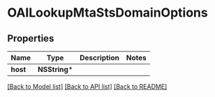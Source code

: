 # OAILookupMtaStsDomainOptions

## Properties
Name | Type | Description | Notes
------------ | ------------- | ------------- | -------------
**host** | **NSString*** |  | 

[[Back to Model list]](../README#documentation-for-models) [[Back to API list]](../README#documentation-for-api-endpoints) [[Back to README]](../README)


